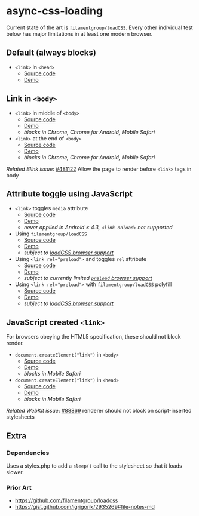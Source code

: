 # async-css-loading

Current state of the art is [`filamentgroup/loadCSS`](https://github.com/filamentgroup/loadcss). Every other individual test below has major limitations in at least one modern browser.

## Default (always blocks)

* `<link>` in `<head>`
	* [Source code](./default.html)
	* [Demo](https://www.zachleat.com/async-css-loading/default.html)

## Link in `<body>`

* `<link>` in middle of `<body>`
	* [Source code](./link-body-middle.html)
	* [Demo](https://www.zachleat.com/async-css-loading/link-body-middle.html)
	* _blocks in Chrome, Chrome for Android, Mobile Safari_
* `<link>` at the end of `<body>`
	* [Source code](./link-body-end.html)
	* [Demo](https://www.zachleat.com/async-css-loading/link-body-end.html)
	* _blocks in Chrome, Chrome for Android, Mobile Safari_

_Related Blink issue_: [#481122](https://bugs.chromium.org/p/chromium/issues/detail?id=481122) Allow the page to render before `<link>` tags in body

## Attribute toggle using JavaScript

* `<link>` toggles `media` attribute
	* [Source code](./link-mediatoggle.html)
	* [Demo](https://www.zachleat.com/async-css-loading/link-mediatoggle.html)
	* _never applied in Android ≤ 4.3, `<link onload>` not supported_
* Using `filamentgroup/loadCSS`
	* [Source code](./loadcss.html)
	* [Demo](https://www.zachleat.com/async-css-loading/loadcss.html)
	* _subject to [loadCSS browser support](https://github.com/filamentgroup/loadcss#browser-support)_
* Using `<link rel="preload">` and toggles `rel` attribute
	* [Source code](./preload.html)
	* [Demo](https://www.zachleat.com/async-css-loading/preload.html)
	* _subject to currently limited [`preload` browser support](http://caniuse.com/#feat=link-rel-preload)_
* Using `<link rel="preload">` with `filamentgroup/loadCSS` polyfill
	* [Source code](./preload-fallback.html)
	* [Demo](https://www.zachleat.com/async-css-loading/preload-fallback.html)
	* _subject to [loadCSS browser support](https://github.com/filamentgroup/loadcss#browser-support)_

## JavaScript created `<link>`

For browsers obeying the HTML5 specification, these should not block render.

* `document.createElement("link")` in `<body>`
	* [Source code](./link-js-body-end.html)
	* [Demo](https://www.zachleat.com/async-css-loading/link-js-body-end.html)
	* _blocks in Mobile Safari_
* `document.createElement("link")` in `<head>`
	* [Source code](./link-js-head.html)
	* [Demo](https://www.zachleat.com/async-css-loading/link-js-head.html)
	* _blocks in Mobile Safari_

_Related WebKit issue_: [#88869](https://bugs.webkit.org/show_bug.cgi?id=88869) renderer should not block on script-inserted stylesheets

## Extra

### Dependencies

Uses a styles.php to add a `sleep()` call to the stylesheet so that it loads slower.

### Prior Art

* https://github.com/filamentgroup/loadcss
* https://gist.github.com/igrigorik/2935269#file-notes-md